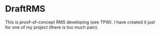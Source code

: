 # DraftRMS

This is proof-of-concept RMS developing (see TPW). I have created it just for one of my project (there is too much pain).
